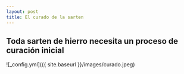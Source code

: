 ```yaml
---
layout: post
title: El curado de la sarten
---
```

## Toda sarten de hierro necesita un proceso de curación inicial




![_config.yml]({{ site.baseurl }}/images/curado.jpeg)
